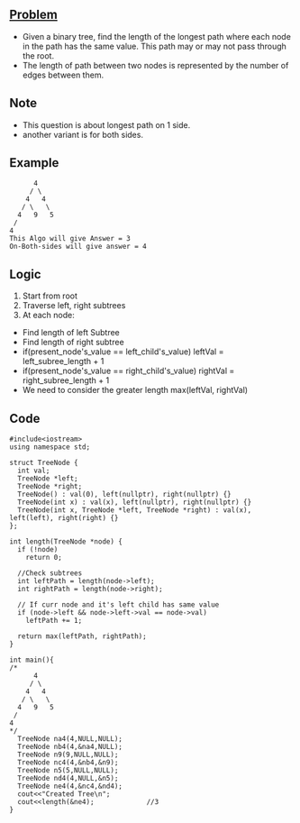 ## [Problem](https://leetcode.com/problems/longest-univalue-path/)
- Given a binary tree, find the length of the longest path where each node in the path has the same value. This path may or may not pass through the root.
- The length of path between two nodes is represented by the number of edges between them.

## Note
- This question is about longest path on 1 side.
- another variant is for both sides.

## Example
```
      4
     / \
    4   4
   / \   \
  4   9   5
 /
4
This Algo will give Answer = 3
On-Both-sides will give answer = 4
```

## Logic
1. Start from root
2. Traverse left, right subtrees
3. At each node:
  - Find length of left Subtree
  - Find length of right subtree
  - if(present_node's_value == left_child's_value)
      leftVal = left_subree_length + 1
  - if(present_node's_value == right_child's_value)
      rightVal = right_subree_length + 1
  - We need to consider the greater length
      max(leftVal, rightVal)

## Code
```
#include<iostream>
using namespace std;

struct TreeNode {
  int val;
  TreeNode *left;
  TreeNode *right;
  TreeNode() : val(0), left(nullptr), right(nullptr) {}
  TreeNode(int x) : val(x), left(nullptr), right(nullptr) {}
  TreeNode(int x, TreeNode *left, TreeNode *right) : val(x), left(left), right(right) {}  
};

int length(TreeNode *node) {
  if (!node)
    return 0;

  //Check subtrees
  int leftPath = length(node->left);
  int rightPath = length(node->right);

  // If curr node and it's left child has same value
  if (node->left && node->left->val == node->val)
    leftPath += 1;

  return max(leftPath, rightPath);
}

int main(){
/*
      4
     / \
    4   4
   / \   \
  4   9   5
 /
4
*/
  TreeNode na4(4,NULL,NULL);
  TreeNode nb4(4,&na4,NULL);
  TreeNode n9(9,NULL,NULL);
  TreeNode nc4(4,&nb4,&n9);
  TreeNode n5(5,NULL,NULL);
  TreeNode nd4(4,NULL,&n5);
  TreeNode ne4(4,&nc4,&nd4);
  cout<<"Created Tree\n";
  cout<<length(&ne4);             //3
}    
```
